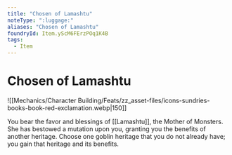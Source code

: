 ```yaml
---
title: "Chosen of Lamashtu"
noteType: ":luggage:"
aliases: "Chosen of Lamashtu"
foundryId: Item.yScM6FErzPOq1K4B
tags:
  - Item
---
```


# Chosen of Lamashtu
![[Mechanics/Character Building/Feats/zz_asset-files/icons-sundries-books-book-red-exclamation.webp|150]]

You bear the favor and blessings of [[Lamashtu]], the Mother of Monsters. She has bestowed a mutation upon you, granting you the benefits of another heritage. Choose one goblin heritage that you do not already have; you gain that heritage and its benefits.
